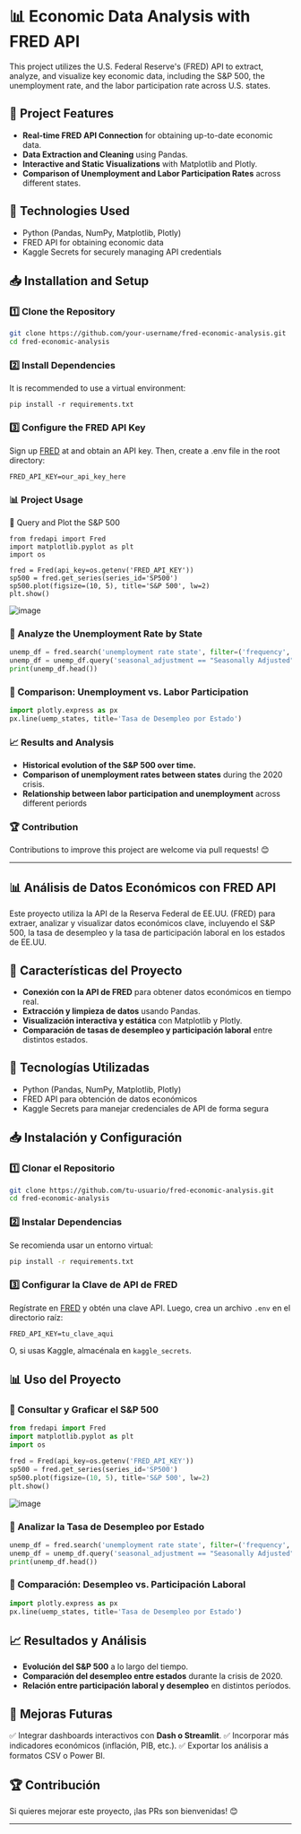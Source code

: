 # 📊 Economic Data Analysis with FRED API

This project utilizes the U.S. Federal Reserve's (FRED) API to extract, analyze, and visualize key economic data, including the S&P 500, the unemployment rate, and the labor participation rate across U.S. states.

## 🚀 Project Features
- **Real-time FRED API Connection** for obtaining up-to-date economic data.
- **Data Extraction and Cleaning** using Pandas.
- **Interactive and Static Visualizations** with Matplotlib and Plotly.
- **Comparison of Unemployment and Labor Participation Rates** across different states.

## 📌 Technologies Used
- Python (Pandas, NumPy, Matplotlib, Plotly)
- FRED API for obtaining economic data
- Kaggle Secrets for securely managing API credentials

## 📥 Installation and Setup

### 1️⃣ Clone the Repository
```bash
git clone https://github.com/your-username/fred-economic-analysis.git
cd fred-economic-analysis
```
### 2️⃣ Install Dependencies
It is recommended to use a virtual environment:
```
pip install -r requirements.txt
```
### 3️⃣ Configure the FRED API Key
Sign up [FRED](https://fred.stlouisfed.org/)
 at and obtain an API key. Then, create a .env file in the root directory:   
 ```
FRED_API_KEY=our_api_key_here
```
### 📊 Project Usage
🔹 Query and Plot the S&P 500
```
from fredapi import Fred
import matplotlib.pyplot as plt
import os

fred = Fred(api_key=os.getenv('FRED_API_KEY'))
sp500 = fred.get_series(series_id='SP500')
sp500.plot(figsize=(10, 5), title='S&P 500', lw=2)
plt.show()
```
![image](https://github.com/user-attachments/assets/56e4cc82-9572-430b-a1a3-945b01ca64cd)

### 🔹 Analyze the Unemployment Rate by State
```python
unemp_df = fred.search('unemployment rate state', filter=('frequency', 'Monthly'))
unemp_df = unemp_df.query('seasonal_adjustment == "Seasonally Adjusted" and units == "Percent"')
print(unemp_df.head())
```
### 🔹 Comparison: Unemployment vs. Labor Participation
```python
import plotly.express as px
px.line(uemp_states, title='Tasa de Desempleo por Estado')
```


### 📈 Results and Analysis
- **Historical evolution of the S&P 500 over time.** 
- **Comparison of unemployment rates between states** during the 2020 crisis.
- **Relationship between labor participation and unemployment** across different periords


### 🏆 Contribution
Contributions to improve this project are welcome via pull requests! 😊






----------------------------------------------------------------------------











## 📊 Análisis de Datos Económicos con FRED API

Este proyecto utiliza la API de la Reserva Federal de EE.UU. (FRED) para extraer, analizar y visualizar datos económicos clave, incluyendo el S&P 500, la tasa de desempleo y la tasa de participación laboral en los estados de EE.UU.

## 🚀 Características del Proyecto
- **Conexión con la API de FRED** para obtener datos económicos en tiempo real.
- **Extracción y limpieza de datos** usando Pandas.
- **Visualización interactiva y estática** con Matplotlib y Plotly.
- **Comparación de tasas de desempleo y participación laboral** entre distintos estados.

## 📌 Tecnologías Utilizadas
- Python (Pandas, NumPy, Matplotlib, Plotly)
- FRED API para obtención de datos económicos
- Kaggle Secrets para manejar credenciales de API de forma segura

## 📥 Instalación y Configuración
### 1️⃣ Clonar el Repositorio
```bash
git clone https://github.com/tu-usuario/fred-economic-analysis.git
cd fred-economic-analysis
```

### 2️⃣ Instalar Dependencias
Se recomienda usar un entorno virtual:
```bash
pip install -r requirements.txt
```

### 3️⃣ Configurar la Clave de API de FRED
Regístrate en [FRED](https://fred.stlouisfed.org/) y obtén una clave API. Luego, crea un archivo `.env` en el directorio raíz:
```
FRED_API_KEY=tu_clave_aqui
```

O, si usas Kaggle, almacénala en `kaggle_secrets`.

## 📊 Uso del Proyecto
### 🔹 Consultar y Graficar el S&P 500
```python
from fredapi import Fred
import matplotlib.pyplot as plt
import os

fred = Fred(api_key=os.getenv('FRED_API_KEY'))
sp500 = fred.get_series(series_id='SP500')
sp500.plot(figsize=(10, 5), title='S&P 500', lw=2)
plt.show()
```
![image](https://github.com/user-attachments/assets/56e4cc82-9572-430b-a1a3-945b01ca64cd)

### 🔹 Analizar la Tasa de Desempleo por Estado
```python
unemp_df = fred.search('unemployment rate state', filter=('frequency', 'Monthly'))
unemp_df = unemp_df.query('seasonal_adjustment == "Seasonally Adjusted" and units == "Percent"')
print(unemp_df.head())
```

### 🔹 Comparación: Desempleo vs. Participación Laboral
```python
import plotly.express as px
px.line(uemp_states, title='Tasa de Desempleo por Estado')
```

## 📈 Resultados y Análisis
- **Evolución del S&P 500** a lo largo del tiempo.
- **Comparación del desempleo entre estados** durante la crisis de 2020.
- **Relación entre participación laboral y desempleo** en distintos períodos.

## 🚀 Mejoras Futuras
✅ Integrar dashboards interactivos con **Dash o Streamlit**.
✅ Incorporar más indicadores económicos (inflación, PIB, etc.).
✅ Exportar los análisis a formatos CSV o Power BI.

## 🏆 Contribución
Si quieres mejorar este proyecto, ¡las PRs son bienvenidas! 😊

---
